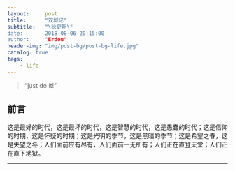 ```yaml
---
layout:     post
title:      "双城记"
subtitle:   "\狄更斯\"
date:       2018-08-06 20:15:00
author:     "Erdou"
header-img: "img/post-bg/post-bg-life.jpg"
catalog: true
tags:
    - life
---
```


> “just do it!”

## 前言

这是最好的时代，这是最坏的时代，这是智慧的时代，这是愚蠢的时代；这是信仰的时期，这是怀疑的时期；这是光明的季节，这是黑暗的季节；这是希望之春，这是失望之冬；人们面前应有尽有，人们面前一无所有；人们正在直登天堂；人们正在直下地狱。

---